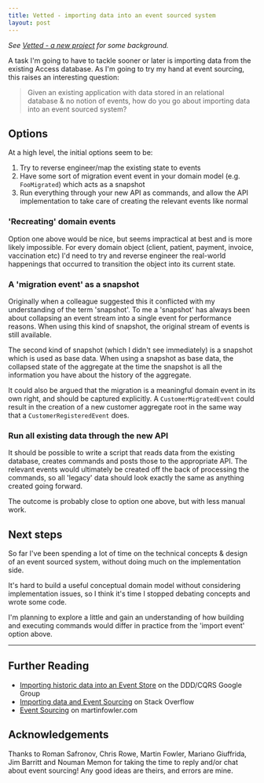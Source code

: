 ```yaml
---
title: Vetted - importing data into an event sourced system
layout: post
---
```


*See [Vetted - a new project][vetted-a-new-hope] for some background.*

A task I'm going to have to tackle sooner or later is importing data from the
existing Access database. As I'm going to try my hand at event sourcing, this
raises an interesting question:

> Given an existing application with data stored in an relational database & no
> notion of events, how do you go about importing data into an event sourced
> system?

Options
-------

At a high level, the initial options seem to be:

1. Try to reverse engineer/map the existing state to events
2. Have some sort of migration event event in your domain model (e.g.
   `FooMigrated`) which acts as a snapshot
3. Run everything through your new API as commands, and allow the API
   implementation to take care of creating the relevant events like normal

### 'Recreating' domain events

Option one above would be nice, but seems impractical at best and is more likely
impossible. For every domain object (client, patient, payment, invoice,
vaccination etc) I'd need to try and reverse engineer the real-world happenings
that occurred to transition the object into its current state.

### A 'migration event' as a snapshot

Originally when a colleague suggested this it conflicted with my understanding
of the term 'snapshot'. To me a 'snapshot' has always been about collapsing an
event stream into a single event for performance reasons. When using this kind
of snapshot, the original stream of events is still available.

The second kind of snapshot (which I didn't see immediately) is a snapshot
which is used as base data. When using a snapshot as base data, the collapsed
state of the aggregate at the time the snapshot is all the information you have
about the history of the aggregate.

It could also be argued that the migration is a meaningful domain event in its
own right, and should be captured explicitly. A `CustomerMigratedEvent` could
result in the creation of a new customer aggregate root in the same way that a
`CustomerRegisteredEvent` does.

### Run all existing data through the new API

It should be possible to write a script that reads data from the existing
database, creates commands and posts those to the appropriate API. The relevant
events would ultimately be created off the back of processing the commands, so
all 'legacy' data should look exactly the same as anything created going
forward.

The outcome is probably close to option one above, but with less manual work.

Next steps
----------

So far I've been spending a lot of time on the technical concepts & design of
an event sourced system, without doing much on the implementation side.

It's hard to build a useful conceptual domain model without considering
implementation issues, so I think it's time I stopped debating concepts and
wrote some code.

I'm planning to explore a little and gain an understanding of how building and
executing commands would differ in practice from the 'import event' option
above.


---

Further Reading
---------------

* [Importing historic data into an Event Store][gg-importing-historic-data] on the DDD/CQRS Google Group
* [Importing data and Event Sourcing][so-importing-data-and-event-sourcing] on Stack Overflow
* [Event Sourcing][mf-event-sourcing] on martinfowler.com

Acknowledgements
----------------

Thanks to Roman Safronov, Chris Rowe, Martin Fowler, Mariano Giuffrida, Jim
Barritt and Nouman Memon for taking the time to reply and/or chat about event
sourcing! Any good ideas are theirs, and errors are mine.


[vetted-a-new-hope]: /2017/11/vetted-a-new-hope/
[gg-importing-historic-data]: https://groups.google.com/forum/#!topic/dddcqrs/xUbKn8YLJfk
[so-importing-data-and-event-sourcing]: https://stackoverflow.com/questions/43640256/importing-data-and-event-sourcing
[mf-event-sourcing]: https://martinfowler.com/eaaDev/EventSourcing.html
